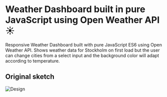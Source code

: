 # Weather Dashboard built in pure JavaScript using Open Weather API :sunny:

Responsive Weather Dashboard built with pure JavaScript ES6 using Open Weather API. Shows weather data for Stockholm on first load but the user can change cities from a select input and the background color will adapt according to temperature.

## Original sketch

![Design](https://github.com/Technigo/assignment-weather/blob/master/weather_app.png)

